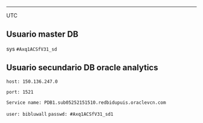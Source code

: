 ---------
UTC

## Usuario master DB
sys
`#Axq1ACSfV31_sd`

## Usuario secundario DB oracle analytics
`host: 150.136.247.0`

`port: 1521`

`Service name: PDB1.sub05252151510.redbidupuis.oraclevcn.com`

`user: bibluwall`
`passwd: #Axq1ACSfV31_sd1`